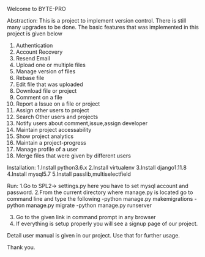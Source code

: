 Welcome to BYTE-PRO

Abstraction:
This is a project to implement version control. There is still many upgrades to be done. The basic features that was implemented in this project is given below

1. Authentication
2. Account Recovery
3. Resend Email
4. Upload one or multiple files
5. Manage version of files
6. Rebase file
7. Edit file that was uploaded
8. Download file or project
9. Comment on a file
10. Report a Issue on a file or project
11. Assign other users to project
12. Search Other users and projects
13. Notify users about comment,issue,assign developer
14. Maintain project accessability
15. Show project analytics
16. Maintain a project-progress
17. Manage profile of a user
18. Merge files that were given by different users

Installation:
1.Install python3.6.x
2.Install virtualenv
3.Install django1.11.8
4.Install mysql5.7
5.Install passlib,multiselectfield

Run:
1.Go to SPL2-> settings.py
    here you have to set mysql account and password.
2.From the current directory where manage.py is located go to command line and type the following
-python manage.py makemigrations
-python manage.py migrate
-python manage.py runserver

3. Go to the given link in command prompt in any browser
4. If everything is setup properly you will see a signup page of our project.

Detail user manual is given in our project. Use that for further usage.

Thank you.